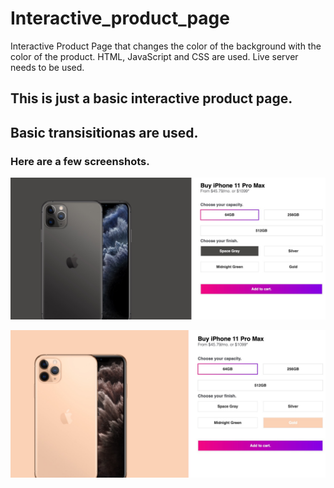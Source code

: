 # Interactive_product_page
Interactive Product Page that changes the color of the background with the color of the product. HTML, JavaScript and CSS are used. Live server needs to be used.  

## This is just a basic interactive product page.
## Basic transisitionas are used. 

### Here are a few screenshots. 

![screenshot of space gray](images/Screen_Shot_space_gray%20.jpg)

![screenshot of gold](images/Screen_Shot_gold.jpg)
